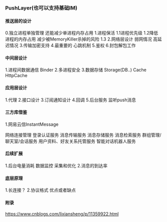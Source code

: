 ### PushLayer(也可以支持基础IM)

#### 推送层的设计

0.独立进程单独管理 还能减少单进程内存占用
1.进程保活
    1.1进程优先级
    1.2降低进程的内存占用 减少被MemoryKiller杀掉的风险
    1.3
2.网络层设计 弱网情况 高延迟情况
3.传输加密支持
4.最重要的 心跳机制
5.鉴权
6.封包解包工作


#### 中间层设计

1.进程间数据通信 Binder
2.多进程安全
3.数据存储 Storage(DB..) Cache HttpCache

#### 应用层设计

1.代理
2.接口设计
3.订阅通知设计
4.回调
5.后台服务 监听push消息


#### 三方库借鉴

1.网易云信InstantMessage

网络连接管理
登录认证服务
消息传输服务
消息存储服务
消息检索服务
群组管理/聊天室/会话服务
用户资料、好友关系托管服务
智能对话机器人服务

#### 后续扩展

1.后台电量消耗 数据监控 采集和优化
2.消息的到达率


#### 底层原理


1.长连接？
2.协议格式 优点或者缺点

#### 附录

https://www.cnblogs.com/lixiansheng/p/11359922.html
